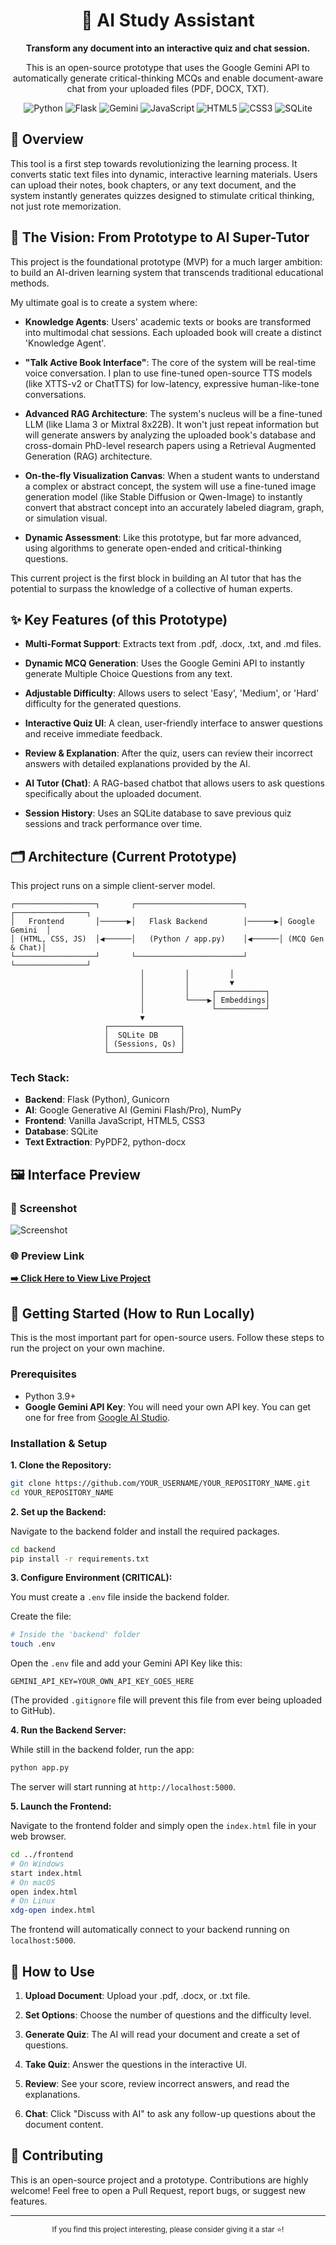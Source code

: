 <h1 align="center">🤖 AI Study Assistant</h1>

<p align="center"><strong>Transform any document into an interactive quiz and chat session.</strong></p>

<p align="center">
This is an open-source prototype that uses the Google Gemini API to automatically generate critical-thinking MCQs and enable document-aware chat from your uploaded files (PDF, DOCX, TXT).
</p>

<p align="center">
<img src="https://img.shields.io/badge/Python-3.9%2B-blue?logo=python" alt="Python">
<img src="https://img.shields.io/badge/Flask-black?logo=flask" alt="Flask">
<img src="https://img.shields.io/badge/Google_Gemini-blueviolet?logo=google" alt="Gemini">
<img src="https://img.shields.io/badge/JavaScript-ES6-yellow?logo=javascript" alt="JavaScript">
<img src="https://img.shields.io/badge/HTML5-E34F26?logo=html5&logoColor=white" alt="HTML5">
<img src="https://img.shields.io/badge/CSS3-1572B6?logo=css3&logoColor=white" alt="CSS3">
<img src="https://img.shields.io/badge/SQLite-003B57?logo=sqlite&logoColor=white" alt="SQLite">
</p>

## 🌟 Overview

This tool is a first step towards revolutionizing the learning process. It converts static text files into dynamic, interactive learning materials. Users can upload their notes, book chapters, or any text document, and the system instantly generates quizzes designed to stimulate critical thinking, not just rote memorization.

## 🌱 The Vision: From Prototype to AI Super-Tutor

This project is the foundational prototype (MVP) for a much larger ambition: to build an AI-driven learning system that transcends traditional educational methods.

My ultimate goal is to create a system where:

- **Knowledge Agents**: Users' academic texts or books are transformed into multimodal chat sessions. Each uploaded book will create a distinct 'Knowledge Agent'.

- **"Talk Active Book Interface"**: The core of the system will be real-time voice conversation. I plan to use fine-tuned open-source TTS models (like XTTS-v2 or ChatTTS) for low-latency, expressive human-like-tone conversations.

- **Advanced RAG Architecture**: The system's nucleus will be a fine-tuned LLM (like Llama 3 or Mixtral 8x22B). It won't just repeat information but will generate answers by analyzing the uploaded book's database and cross-domain PhD-level research papers using a Retrieval Augmented Generation (RAG) architecture.

- **On-the-fly Visualization Canvas**: When a student wants to understand a complex or abstract concept, the system will use a fine-tuned image generation model (like Stable Diffusion or Qwen-Image) to instantly convert that abstract concept into an accurately labeled diagram, graph, or simulation visual.

- **Dynamic Assessment**: Like this prototype, but far more advanced, using algorithms to generate open-ended and critical-thinking questions.

This current project is the first block in building an AI tutor that has the potential to surpass the knowledge of a collective of human experts.

## ✨ Key Features (of this Prototype)

- **Multi-Format Support**: Extracts text from .pdf, .docx, .txt, and .md files.

- **Dynamic MCQ Generation**: Uses the Google Gemini API to instantly generate Multiple Choice Questions from any text.

- **Adjustable Difficulty**: Allows users to select 'Easy', 'Medium', or 'Hard' difficulty for the generated questions.

- **Interactive Quiz UI**: A clean, user-friendly interface to answer questions and receive immediate feedback.

- **Review & Explanation**: After the quiz, users can review their incorrect answers with detailed explanations provided by the AI.

- **AI Tutor (Chat)**: A RAG-based chatbot that allows users to ask questions specifically about the uploaded document.

- **Session History**: Uses an SQLite database to save previous quiz sessions and track performance over time.

## 🗂️ Architecture (Current Prototype)

This project runs on a simple client-server model.

```
┌──────────────────┐       ┌────────────────────────┐       ┌────────────────┐
│   Frontend       │──────▶│   Flask Backend        │──────▶│ Google Gemini  │
│ (HTML, CSS, JS)  │◀──────│   (Python / app.py)    │◀──────│ (MCQ Gen & Chat)│
└──────────────────┘       └────────────────────────┘       └────────────────┘
                             │         │         │
                             │         │         ▼
                             │         │     ┌───────────┐
                             │         └────▶│ Embeddings│
                             │               └───────────┘
                             ▼
                     ┌────────────────┐
                     │  SQLite DB     │
                     │ (Sessions, Qs) │
                     └────────────────┘
```

### Tech Stack:

- **Backend**: Flask (Python), Gunicorn
- **AI**: Google Generative AI (Gemini Flash/Pro), NumPy
- **Frontend**: Vanilla JavaScript, HTML5, CSS3
- **Database**: SQLite
- **Text Extraction**: PyPDF2, python-docx

## 🖼️ Interface Preview 
### 📸 Screenshot 

![Screenshot](https://res.cloudinary.com/dad8v7kqc/image/upload/v1761151188/Screenshot_2025-10-22_223804_sucfg1.png) 

### 🌐 Preview Link 
**[➡️ Click Here to View Live Project](https://ai-study-assistant-frontend-a3uj.onrender.com/)**


## 🚀 Getting Started (How to Run Locally)

This is the most important part for open-source users. Follow these steps to run the project on your own machine.

### Prerequisites

- Python 3.9+
- **Google Gemini API Key**: You will need your own API key. You can get one for free from [Google AI Studio](https://aistudio.google.com/).

### Installation & Setup

**1. Clone the Repository:**

```bash
git clone https://github.com/YOUR_USERNAME/YOUR_REPOSITORY_NAME.git
cd YOUR_REPOSITORY_NAME
```

**2. Set up the Backend:**

Navigate to the backend folder and install the required packages.

```bash
cd backend
pip install -r requirements.txt
```

**3. Configure Environment (CRITICAL):**

You must create a `.env` file inside the backend folder.

Create the file:

```bash
# Inside the 'backend' folder
touch .env
```

Open the `.env` file and add your Gemini API Key like this:

```
GEMINI_API_KEY=YOUR_OWN_API_KEY_GOES_HERE
```

(The provided `.gitignore` file will prevent this file from ever being uploaded to GitHub).

**4. Run the Backend Server:**

While still in the backend folder, run the app:

```bash
python app.py
```

The server will start running at `http://localhost:5000`.

**5. Launch the Frontend:**

Navigate to the frontend folder and simply open the `index.html` file in your web browser.

```bash
cd ../frontend
# On Windows
start index.html
# On macOS
open index.html
# On Linux
xdg-open index.html
```

The frontend will automatically connect to your backend running on `localhost:5000`.

## 📖 How to Use

1. **Upload Document**: Upload your .pdf, .docx, or .txt file.

2. **Set Options**: Choose the number of questions and the difficulty level.

3. **Generate Quiz**: The AI will read your document and create a set of questions.

4. **Take Quiz**: Answer the questions in the interactive UI.

5. **Review**: See your score, review incorrect answers, and read the explanations.

6. **Chat**: Click "Discuss with AI" to ask any follow-up questions about the document content.

## 🤝 Contributing

This is an open-source project and a prototype. Contributions are highly welcome! Feel free to open a Pull Request, report bugs, or suggest new features.

---

<p align="center">
<sub>If you find this project interesting, please consider giving it a star ⭐!</sub>
</p>
